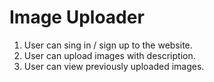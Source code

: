 # Image Uploader

1. User can sing in / sign up to the website.
2. User can upload images with description.
3. User can view previously uploaded images.
